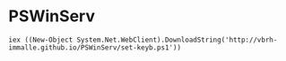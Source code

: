 # PSWinServ

```
iex ((New-Object System.Net.WebClient).DownloadString('http://vbrh-immalle.github.io/PSWinServ/set-keyb.ps1'))
```

